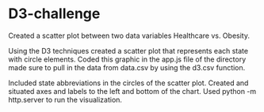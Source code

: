 # D3-challenge
Created a scatter plot between two data variables Healthcare vs. Obesity.

Using the D3 techniques created a scatter plot that represents each state with circle elements. Coded this graphic in the app.js file of the directory made sure to pull in the data from data.csv by using the d3.csv function. 


Included state abbreviations in the circles of the scatter plot.
Created and situated axes and labels to the left and bottom of the chart.
Used python -m http.server to run the visualization. 
